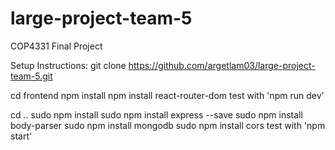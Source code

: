 # large-project-team-5
COP4331 Final Project

Setup Instructions:
git clone https://github.com/argetlam03/large-project-team-5.git

cd frontend
npm install
npm install react-router-dom
test with 'npm run dev'

cd ..
sudo npm install
sudo npm install express --save
sudo npm install body-parser
sudo npm install mongodb
sudo npm install cors
test with 'npm start'